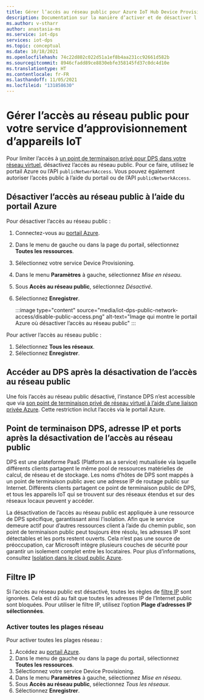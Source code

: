 ```yaml
---
title: Gérer l’accès au réseau public pour Azure IoT Hub Device Provisioning (DPS)
description: Documentation sur la manière d’activer et de désactiver l’accès au réseau public pour Azure IoT Hub Device Provisioning (DPS)
ms.author: v-stharr
author: anastasia-ms
ms.service: iot-dps
services: iot-dps
ms.topic: conceptual
ms.date: 10/18/2021
ms.openlocfilehash: 74c22d802c022d51a1ef8b4aa231cc92661d582b
ms.sourcegitcommit: 8946cfadd89ce8830ebfe358145fd37c0dc4d10e
ms.translationtype: HT
ms.contentlocale: fr-FR
ms.lasthandoff: 11/05/2021
ms.locfileid: "131858630"
---
```

# <a name="manage-public-network-access-for-your-iot-device-provisioning-service"></a>Gérer l’accès au réseau public pour votre service d’approvisionnement d’appareils IoT

Pour limiter l’accès à [un point de terminaison privé pour DPS dans votre réseau virtuel](virtual-network-support.md), désactivez l’accès au réseau public. Pour ce faire, utilisez le portail Azure ou l’API `publicNetworkAccess`. Vous pouvez également autoriser l’accès public à l’aide du portail ou de l’API `publicNetworkAccess`.

## <a name="turn-off-public-network-access-using-the-azure-portal"></a>Désactiver l’accès au réseau public à l’aide du portail Azure

Pour désactiver l’accès au réseau public :

1. Connectez-vous au [portail Azure](https://portal.azure.com).
2. Dans le menu de gauche ou dans la page du portail, sélectionnez **Toutes les ressources**.
3. Sélectionnez votre service Device Provisioning.
4. Dans le menu **Paramètres** à gauche, sélectionnez *Mise en réseau*.
5. Sous **Accès au réseau public**, sélectionnez *Désactivé*.
6. Sélectionnez **Enregistrer**.

    :::image type="content" source="media/iot-dps-public-network-access/disable-public-access.png" alt-text="Image qui montre le portail Azure où désactiver l’accès au réseau public" :::

Pour activer l’accès au réseau public :

1. Sélectionnez **Tous les réseaux**.
2. Sélectionnez **Enregistrer**.

## <a name="access-the-dps-after-disabling-the-public-network-access"></a>Accéder au DPS après la désactivation de l’accès au réseau public

Une fois l’accès au réseau public désactivé, l’instance DPS n’est accessible que via [son point de terminaison privé de réseau virtuel à l’aide d’une liaison privée Azure](virtual-network-support.md). Cette restriction inclut l’accès via le portail Azure.

## <a name="dps-endpoint-ip-address-and-ports-after-disabling-public-network-access"></a>Point de terminaison DPS, adresse IP et ports après la désactivation de l’accès au réseau public

DPS est une plateforme PaaS (Platform as a service) mutualisée via laquelle différents clients partagent le même pool de ressources matérielles de calcul, de réseau et de stockage. Les noms d’hôtes de DPS sont mappés à un point de terminaison public avec une adresse IP de routage public sur Internet. Différents clients partagent ce point de terminaison public de DPS, et tous les appareils IoT qui se trouvent sur des réseaux étendus et sur des réseaux locaux peuvent y accéder. 

La désactivation de l’accès au réseau public est appliquée à une ressource de DPS spécifique, garantissant ainsi l’isolation. Afin que le service demeure actif pour d’autres ressources client à l’aide du chemin public, son point de terminaison public peut toujours être résolu, les adresses IP sont détectables et les ports restent ouverts. Cela n’est pas une source de préoccupation, car Microsoft intègre plusieurs couches de sécurité pour garantir un isolement complet entre les locataires. Pour plus d’informations, consultez [Isolation dans le cloud public Azure](../security/fundamentals/isolation-choices.md#tenant-level-isolation).

## <a name="ip-filter"></a>Filtre IP

Si l’accès au réseau public est désactivé, toutes les règles de [filtre IP](../iot-dps/iot-dps-ip-filtering.md) sont ignorées. Cela est dû au fait que toutes les adresses IP de l’Internet public sont bloquées. Pour utiliser le filtre IP, utilisez l’option **Plage d’adresses IP sélectionnées**.

### <a name="turn-on-all-network-ranges"></a>Activer toutes les plages réseau

Pour activer toutes les plages réseau :

1. Accédez au [portail Azure](https://portal.azure.com).
2. Dans le menu de gauche ou dans la page du portail, sélectionnez **Toutes les ressources**.
3. Sélectionnez votre service Device Provisioning.
4. Dans le menu **Paramètres** à gauche, sélectionnez *Mise en réseau*.
5. Sous **Accès au réseau public**, sélectionnez *Tous les réseaux*.
6. Sélectionnez **Enregistrer**.
